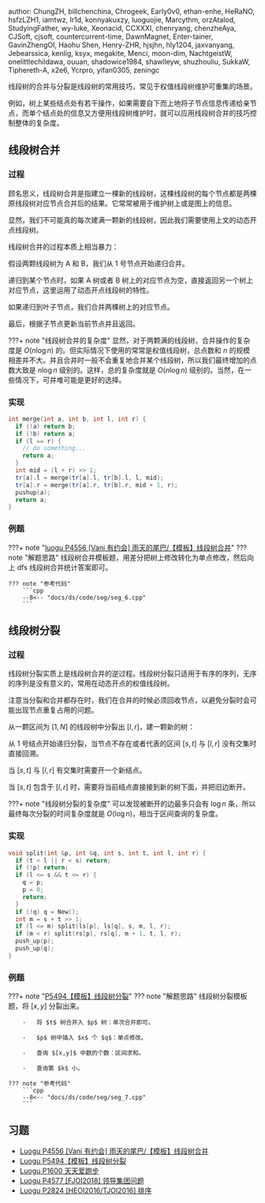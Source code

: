 author: ChungZH, billchenchina, Chrogeek, Early0v0, ethan-enhe, HeRaNO, hsfzLZH1, iamtwz, Ir1d, konnyakuxzy, luoguojie, Marcythm, orzAtalod, StudyingFather, wy-luke, Xeonacid, CCXXXI, chenryang, chenzheAya, CJSoft, cjsoft, countercurrent-time, DawnMagnet, Enter-tainer, GavinZhengOI, Haohu Shen, Henry-ZHR, hjsjhn, hly1204, jaxvanyang, Jebearssica, kenlig, ksyx, megakite, Menci, moon-dim, NachtgeistW, onelittlechildawa, ouuan, shadowice1984, shawlleyw, shuzhouliu, SukkaW, Tiphereth-A, x2e6, Ycrpro, yifan0305, zeningc

线段树的合并与分裂是线段树的常用技巧，常见于权值线段树维护可重集的场景。

例如，树上某些结点处有若干操作，如果需要自下而上地将子节点信息传递给亲节点，而单个结点处的信息又方便用线段树维护时，就可以应用线段树合并的技巧控制整体的复杂度。

## 线段树合并

### 过程

顾名思义，线段树合并是指建立一棵新的线段树，这棵线段树的每个节点都是两棵原线段树对应节点合并后的结果。它常常被用于维护树上或是图上的信息。

显然，我们不可能真的每次建满一颗新的线段树，因此我们需要使用上文的动态开点线段树。

线段树合并的过程本质上相当暴力：

假设两颗线段树为 A 和 B，我们从 1 号节点开始递归合并。

递归到某个节点时，如果 A 树或者 B 树上的对应节点为空，直接返回另一个树上对应节点，这里运用了动态开点线段树的特性。

如果递归到叶子节点，我们合并两棵树上的对应节点。

最后，根据子节点更新当前节点并且返回。

???+ note "线段树合并的复杂度"
    显然，对于两颗满的线段树，合并操作的复杂度是 $O(n\log n)$ 的。但实际情况下使用的常常是权值线段树，总点数和 $n$ 的规模相差并不大。并且合并时一般不会重复地合并某个线段树，所以我们最终增加的点数大致是 $n\log n$ 级别的。这样，总的复杂度就是 $O(n\log n)$ 级别的。当然，在一些情况下，可并堆可能是更好的选择。

### 实现

```cpp
int merge(int a, int b, int l, int r) {
  if (!a) return b;
  if (!b) return a;
  if (l == r) {
    // do something...
    return a;
  }
  int mid = (l + r) >> 1;
  tr[a].l = merge(tr[a].l, tr[b].l, l, mid);
  tr[a].r = merge(tr[a].r, tr[b].r, mid + 1, r);
  pushup(a);
  return a;
}
```

### 例题

???+ note "[luogu P4556 \[Vani 有约会\] 雨天的尾巴/【模板】线段树合并](https://www.luogu.com.cn/problem/P4556)"
    ??? note "解题思路"
        线段树合并模板题，用差分把树上修改转化为单点修改，然后向上 dfs 线段树合并统计答案即可。
    
    ??? note "参考代码"
        ```cpp
        --8<-- "docs/ds/code/seg/seg_6.cpp"
        ```

## 线段树分裂

### 过程

线段树分裂实质上是线段树合并的逆过程。线段树分裂只适用于有序的序列，无序的序列是没有意义的，常用在动态开点的权值线段树。

注意当分裂和合并都存在时，我们在合并的时候必须回收节点，以避免分裂时会可能出现节点重复占用的问题。

从一颗区间为 $[1,N]$ 的线段树中分裂出 $[l,r]$，建一颗新的树：

从 1 号结点开始递归分裂，当节点不存在或者代表的区间 $[s,t]$ 与 $[l,r]$ 没有交集时直接回溯。

当 $[s,t]$ 与 $[l,r]$ 有交集时需要开一个新结点。

当 $[s,t]$ 包含于 $[l,r]$ 时，需要将当前结点直接接到新的树下面，并把旧边断开。

???+ note "线段树分裂的复杂度"
    可以发现被断开的边最多只会有 $\log n$ 条，所以最终每次分裂的时间复杂度就是 $O(\log⁡ n)$，相当于区间查询的复杂度。

### 实现

```cpp
void split(int &p, int &q, int s, int t, int l, int r) {
  if (t < l || r < s) return;
  if (!p) return;
  if (l <= s && t <= r) {
    q = p;
    p = 0;
    return;
  }
  if (!q) q = New();
  int m = s + t >> 1;
  if (l <= m) split(ls[p], ls[q], s, m, l, r);
  if (m < r) split(rs[p], rs[q], m + 1, t, l, r);
  push_up(p);
  push_up(q);
}
```

### 例题

???+ note "[P5494【模板】线段树分裂](https://www.luogu.com.cn/problem/P5494)"
    ??? note "解题思路"
        线段树分裂模板题，将 $[x,y]$ 分裂出来。
        
        -   将 $t$ 树合并入 $p$ 树：单次合并即可。
        
        -   $p$ 树中插入 $x$ 个 $q$：单点修改。
        
        -   查询 $[x,y]$ 中数的个数：区间求和。
        
        -   查询第 $k$ 小。
    
    ??? note "参考代码"
        ```cpp
        --8<-- "docs/ds/code/seg/seg_7.cpp"
        ```

## 习题

-   [Luogu P4556 \[Vani 有约会\] 雨天的尾巴/【模板】线段树合并](https://www.luogu.com.cn/problem/P4556)
-   [Luogu P5494【模板】线段树分裂](https://www.luogu.com.cn/problem/P5494)
-   [Luogu P1600 天天爱跑步](https://www.luogu.com.cn/problem/P1600)
-   [Luogu P4577 \[FJOI2018\] 领导集团问题](https://www.luogu.com.cn/problem/P4577)
-   [Luogu P2824 \[HEOI2016/TJOI2016\] 排序](https://www.luogu.com.cn/problem/P2824)
